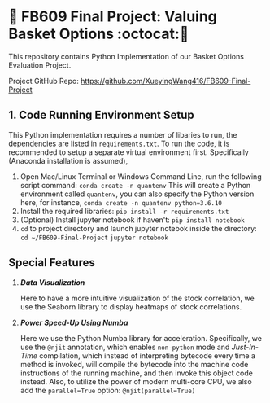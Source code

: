 # :blossom: FB609 Final Project: Valuing Basket Options :octocat::blossom:

This repository contains Python Implementation of our Basket Options Evaluation Project.

Project GitHub Repo: <https://github.com/XueyingWang416/FB609-Final-Project>

## 1. Code Running Environment Setup

This Python implementation requires a number of libaries to run, the dependencies are listed in `requirements.txt`. To run the code, it is recommended to setup a separate virtual environment first. Specifically (Anaconda installation is assumed),

1. Open Mac/Linux Terminal or Windows Command Line, run the following script command:
    `conda create -n quantenv`
    This will create a Python environment called `quantenv`, you can also specify the Python version here, for instance,
    `conda create -n quantenv python=3.6.10`
2. Install the required libraries:
    `pip install -r requirements.txt`
3. (Optional) Install jupyter notebook if haven't:
   `pip install notebook`
4. `cd` to project directory and launch jupyter notebok inside the directory:
   `cd ~/FB609-Final-Project`
   `jupyter notebook`

## Special Features

1. ***Data Visualization***

    Here to have a more intuitive visualization of the stock correlation, we use the Seaborn library to display heatmaps of stock correlations.

2. ***Power Speed-Up Using Numba***

    Here we use the Python Numba library for acceleration. Specifically, we use the `@njit` annotation, which enables `non-python` mode and *Just-In-Time* compilation, which instead of interpreting bytecode every time a method is invoked, will compile the bytecode into the machine code instructions of the running machine, and then invoke this object code instead. Also, to utilize the power of modern multi-core CPU, we also add the `parallel=True` option: `@njit(parallel=True)`
